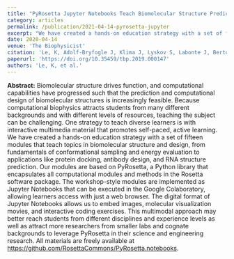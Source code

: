 ```yaml
---
title: "PyRosetta Jupyter Notebooks Teach Biomolecular Structure Prediction and Design."
category: articles
permalink: /publication/2021-04-14-pyrosetta-jupyter
excerpt: "We have created a hands-on education strategy with a set of fifteen modules implemented as Jupyter Notebooks that teach topics in biomolecular structure and design, from fundamentals of conformational sampling and energy evaluation to applications like protein docking, antibody design, and RNA structure prediction."
date: 2020-04-14
venue: 'The Biophysicist'
citation: 'Le, K, Adolf-Bryfogle J, Klima J, Lyskov S, Labonte J, Bertolani, S, Roy Burman S, Leaver-Fay A, Weitzner B, Maguire J, Rangan R, Adrianowycz M, Alford R, Adal A, Nance M, Das R, Dunbrack R, Schief W Kuhlman, B, Siegel J, Gray, J (2021) "PyRosetta Jupyter Notebooks Teach Biomolecular Structure Prediction and Design," <i>The Biophysicist</i> 2(1), 108-122 DOI: 10.35459/tbp.2019.000147'
paperurl: 'https://doi.org/10.35459/tbp.2019.000147'
authors: 'Le, K, et al.'
---
```


**Abstract:** Biomolecular structure drives function, and computational capabilities have progressed such that the prediction and computational design of biomolecular structures is increasingly feasible. Because computational biophysics attracts students from many different backgrounds and with different levels of resources, teaching the subject can be challenging. One strategy to teach diverse learners is with interactive multimedia material that promotes self-paced, active learning. We have created a hands-on education strategy with a set of fifteen modules that teach topics in biomolecular structure and design, from fundamentals of conformational sampling and energy evaluation to applications like protein docking, antibody design, and RNA structure prediction. Our modules are based on PyRosetta, a Python library that encapsulates all computational modules and methods in the Rosetta software package. The workshop-style modules are implemented as Jupyter Notebooks that can be executed in the Google Colaboratory, allowing learners access with just a web browser. The digital format of Jupyter Notebooks allows us to embed images, molecular visualization movies, and interactive coding exercises. This multimodal approach may better reach students from different disciplines and experience levels as well as attract more researchers from smaller labs and cognate backgrounds to leverage PyRosetta in their science and engineering research. All materials are freely available at https://github.com/RosettaCommons/PyRosetta.notebooks.
